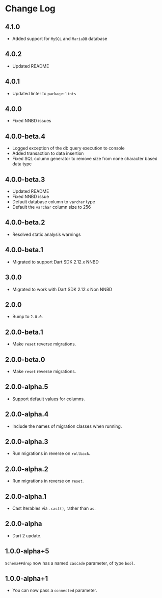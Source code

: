 # Change Log

## 4.1.0

* Added support for `MySQL` and `MariaDB` database

## 4.0.2

* Updated README

## 4.0.1

* Updated linter to `package:lints`

## 4.0.0

* Fixed NNBD issues

## 4.0.0-beta.4

* Logged exception of the db query execution to console
* Added transaction to data insertion
* Fixed SQL column generator to remove size from none character based data type

## 4.0.0-beta.3

* Updated README
* Fixed NNBD issue
* Default database column to `varchar` type
* Default the `varchar` column size to 256

## 4.0.0-beta.2

* Resolved static analysis warnings

## 4.0.0-beta.1

* Migrated to support Dart SDK 2.12.x NNBD

## 3.0.0

* Migrated to work with Dart SDK 2.12.x Non NNBD

## 2.0.0

* Bump to `2.0.0`.

## 2.0.0-beta.1

* Make `reset` reverse migrations.

## 2.0.0-beta.0

* Make `reset` reverse migrations.

## 2.0.0-alpha.5

* Support default values for columns.

## 2.0.0-alpha.4

* Include the names of migration classes when running.

## 2.0.0-alpha.3

* Run migrations in reverse on `rollback`.

## 2.0.0-alpha.2

* Run migrations in reverse on `reset`.

## 2.0.0-alpha.1

* Cast Iterables via `.cast()`, rather than `as`.

## 2.0.0-alpha

* Dart 2 update.

## 1.0.0-alpha+5

`Schema##drop` now has a named `cascade` parameter, of type `bool`.

## 1.0.0-alpha+1

* You can now pass a `connected` parameter.
